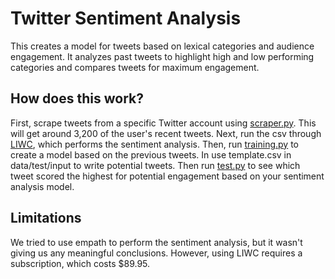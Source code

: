 # Twitter Sentiment Analysis

This creates a model for tweets based on lexical categories and audience engagement. It analyzes past tweets to highlight high and low performing categories and compares tweets for maximum engagement. 

## How does this work?
First, scrape tweets from a specific Twitter account using [scraper.py](scraper.py). This will get around 3,200 of the user's recent tweets. Next, run the csv through [LIWC](https://liwc.wpengine.com/), which performs the sentiment analysis. Then, run [training.py](https://github.com/weimer-coders/twitter-sentiment-analysis/blob/master/training.py) to create a model based on the previous tweets. In use template.csv in data/test/input to write potential tweets. Then run [test.py](test.py) to see which tweet scored the highest for potential engagement based on your sentiment analysis model. 

## Limitations
We tried to use empath to perform the sentiment analysis, but it wasn't giving us any meaningful conclusions. However, using LIWC requires a subscription, which costs $89.95. 
